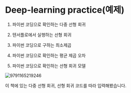 # Deep-learning practice(예제)

1. 파이썬 코딩으로 확인하는 다중 선형 회귀

2. 텐서플로에서 실행하는 선형 회귀

3. 파이썬 코딩으로 구하는 최소제곱

4. 파이썬 코딩으로 확인하는 평균 제곱 오차

5. 파이썬 코딩으로 확인하는 선형 회귀 모델 

![9791165219246](https://github.com/HeoHoJun/Deep-learning/assets/116245224/b0ef3fb3-4d36-4d66-a760-9546e1763398)

이 책에 있는 다중 선형 회귀, 선형 회귀 코드를 따라 입력해봤습니다.
